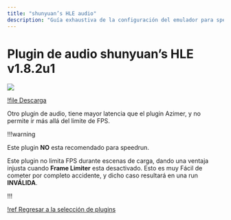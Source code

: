 ```yaml
---
title: "shunyuan’s HLE audio"
description: "Guía exhaustiva de la configuración del emulador para speedruns de Super Mario 64"
---
```


# Plugin de audio shunyuan’s HLE v1.8.2u1

![](./img/shunyuan.png)

[!file Descarga](https://www.dropbox.com/s/hhgnnm77a3945j7/HleAudio_v1.8.2u1.zip?dl=1)

Otro plugin de audio, tiene mayor latencia que el plugin Azimer, y no permite ir más allá del limite de FPS.

!!!warning

Este plugin **NO** esta recomendado para speedrun.

Este plugin no limita FPS durante escenas de carga, dando una ventaja injusta cuando **Frame Limiter** esta desactivado. Esto es muy Fácil de cometer por completo accidente, y dicho caso resultará en una run **INVÁLIDA**.

!!!

[!ref Regresar a la selección de plugins](plugin_setup.md#selección-de-plugins)
